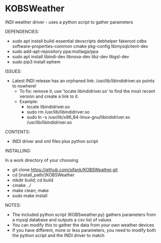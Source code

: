 # KOBSWeather
INDI weather driver - uses a python script to gather parameters

DEPENDENCIES:

- sudo apt install build-essential devscripts debhelper fakeroot cdbs software-properties-common cmake pkg-config libmysqlclient-dev
- sudo add-apt-repository ppa:mutlaqja/ppa 
- sudo apt install libindi-dev libnova-dev libz-dev libgsl-dev
- sudo pip3 install ephem

ISSUES:
- Latest INDI release has an orphaned link:  /usr/lib/libindidriver.so points to nowhere!
  - To fix: remove it, use 'locate libindidriver.so' to find the most recent version and create a link to it.
  - Example: 
    - locate libindidriver.so 
    - sudo rm /usr/lib/libindidriver.so
    - sudo ln -s /usr/lib/x86_64-linux-gnu/libindidriver.so   /usr/lib/libindidriver.so

CONTENTS:

- INDI driver and xml files plus python script

INSTALLING:

In a work directory of your choosing

- git clone https://github.com/sifank/KOBSWeather.git
- cd [install_path/]KOBSWeather
- mkdir build; cd build
- cmake ../
- make clean; make
- sudo make install

NOTES:
- The included python script (KOBSweather.py) gathers parameters from a mysql database and outputs a csv list of values
- You can modify this to gather the data from your own weather devices
- If you have different, more or less parameters, you need to modify both the python script and the INDI driver to match
